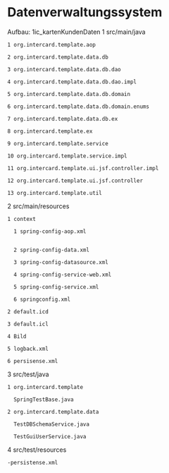 # Datenverwaltungssystem

Aufbau:
1ic_kartenKundenDaten
  1 src/main/java
  
    1 org.intercard.template.aop
    
    2 org.intercard.template.data.db
    
    3 org.intercard.template.data.db.dao
    
    4 org.intercard.template.data.db.dao.impl
    
    5 org.intercard.template.data.db.domain
    
    6 org.intercard.template.data.db.domain.enums
    
    7 org.intercard.template.data.db.ex
    
    8 org.intercard.template.ex
    
    9 org.intercard.template.service
    
    10 org.intercard.template.service.impl
    
    11 org.intercard.template.ui.jsf.controller.impl
    
    12 org.intercard.template.ui.jsf.controller
    
    13 org.intercard.template.util
    
  2 src/main/resources
  
    1 context
    
      1 spring-config-aop.xml
      
    
      2 spring-config-data.xml
      
      3 spring-config-datasource.xml
      
      4 spring-config-service-web.xml
      
      5 spring-config-service.xml
      
      6 springconfig.xml
      
    2 default.icd
    
    3 default.icl
    
    4 Bild
    
    5 logback.xml
    
    6 persisense.xml
    
  3 src/test/java
  
    1 org.intercard.template
    
      SpringTestBase.java
      
    2 org.intercard.template.data
    
      TestDBSchemaService.java
      
      TestGuiUserService.java
      
  4 src/test/resources
  
    -persistense.xml
    
